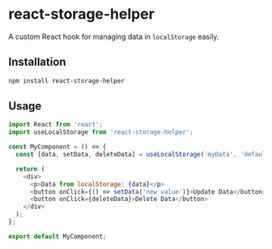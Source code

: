 # react-storage-helper

A custom React hook for managing data in `localStorage` easily.

## Installation

```bash
npm install react-storage-helper
```

## Usage

```js
import React from 'react';
import useLocalStorage from 'react-storage-helper';

const MyComponent = () => {
  const [data, setData, deleteData] = useLocalStorage('myData', 'default value');

  return (
    <div>
      <p>Data from localStorage: {data}</p>
      <button onClick={() => setData('new value')}>Update Data</button>
      <button onClick={deleteData}>Delete Data</button>
    </div>
  );
};

export default MyComponent;
```

